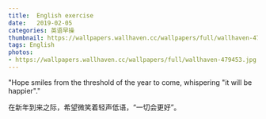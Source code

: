 ```yaml
---
title:  English exercise
date:   2019-02-05
categories: 英语早操
thumbnail: https://wallpapers.wallhaven.cc/wallpapers/full/wallhaven-479453.jpg
tags: English
photos:
- https://wallpapers.wallhaven.cc/wallpapers/full/wallhaven-479453.jpg
---
```


"Hope smiles from the threshold of the year to come, whispering "it will be happier"."
<p>在新年到来之际，希望微笑着轻声低语，“一切会更好”。</p>
